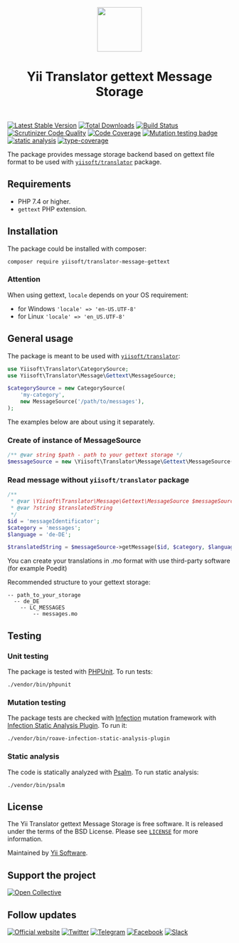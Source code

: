 <p align="center">
    <a href="https://github.com/yiisoft" target="_blank">
        <img src="https://yiisoft.github.io/docs/images/yii_logo.svg" height="100px">
    </a>
    <h1 align="center">Yii Translator gettext Message Storage</h1>
    <br>
</p>

[![Latest Stable Version](https://poser.pugx.org/yiisoft/translator-message-gettext/v/stable.png)](https://packagist.org/packages/yiisoft/translator-message-gettext)
[![Total Downloads](https://poser.pugx.org/yiisoft/translator-message-gettext/downloads.png)](https://packagist.org/packages/yiisoft/translator-message-gettext)
[![Build Status](https://travis-ci.com/yiisoft/translator-message-gettext.svg?branch=master)](https://travis-ci.com/yiisoft/translator-message-gettext)
[![Scrutinizer Code Quality](https://scrutinizer-ci.com/g/yiisoft/translator-message-gettext/badges/quality-score.png?b=master)](https://scrutinizer-ci.com/g/yiisoft/translator-message-gettext/?branch=master)
[![Code Coverage](https://scrutinizer-ci.com/g/yiisoft/translator-message-gettext/badges/coverage.png?b=master)](https://scrutinizer-ci.com/g/yiisoft/translator-message-gettext/?branch=master)
[![Mutation testing badge](https://img.shields.io/endpoint?style=flat&url=https%3A%2F%2Fbadge-api.stryker-mutator.io%2Fgithub.com%2Fyiisoft%2Ftranslator-message-gettext%2Fmaster)](https://dashboard.stryker-mutator.io/reports/github.com/yiisoft/translator-message-gettext/master)
[![static analysis](https://github.com/yiisoft/translator-message-gettext/workflows/static%20analysis/badge.svg)](https://github.com/yiisoft/translator-message-gettext/actions?query=workflow%3A%22static+analysis%22)
[![type-coverage](https://shepherd.dev/github/yiisoft/translator-message-gettext/coverage.svg)](https://shepherd.dev/github/yiisoft/translator-message-gettext)

The package provides message storage backend based on gettext file format to be used
with [`yiisoft/translator`](https://github.com/yiisoft/translator) package.

## Requirements

- PHP 7.4 or higher.
- `gettext` PHP extension.

## Installation

The package could be installed with composer:

```shell
composer require yiisoft/translator-message-gettext
```

### Attention

When using gettext, `locale` depends on your OS requirement:
* for Windows `'locale' => 'en-US.UTF-8'`
* for Linux  `'locale' => 'en_US.UTF-8'`

## General usage

The package is meant to be used with [`yiisoft/translator`](https://github.com/yiisoft/translator):

```php
use Yiisoft\Translator\CategorySource;
use Yiisoft\Translator\Message\Gettext\MessageSource;

$categorySource = new CategorySource(
    'my-category',
    new MessageSource('/path/to/messages'),
);
```

The examples below are about using it separately.

### Create of instance of MessageSource

```php
/** @var string $path - path to your gettext storage */
$messageSource = new \Yiisoft\Translator\Message\Gettext\MessageSource($path);
```

### Read message without `yiisoft/translator` package

```php
/** 
 * @var \Yiisoft\Translator\Message\Gettext\MessageSource $messageSource
 * @var ?string $translatedString
 */
$id = 'messageIdentificator';
$category = 'messages';
$language = 'de-DE';

$translatedString = $messageSource->getMessage($id, $category, $language);
```

You can create your translations in .mo format with use third-party software (for example Poedit)

Recommended structure to your gettext storage:

```
-- path_to_your_storage
  -- de_DE
    -- LC_MESSAGES
        -- messages.mo
```

## Testing

### Unit testing

The package is tested with [PHPUnit](https://phpunit.de/). To run tests:

```shell
./vendor/bin/phpunit
```

### Mutation testing

The package tests are checked with [Infection](https://infection.github.io/) mutation framework with
[Infection Static Analysis Plugin](https://github.com/Roave/infection-static-analysis-plugin). To run it:

```shell
./vendor/bin/roave-infection-static-analysis-plugin
```

### Static analysis

The code is statically analyzed with [Psalm](https://psalm.dev/). To run static analysis:

```shell
./vendor/bin/psalm
```

## License

The Yii Translator gettext Message Storage is free software. It is released under the terms of the BSD License.
Please see [`LICENSE`](./LICENSE.md) for more information.

Maintained by [Yii Software](https://www.yiiframework.com/).

## Support the project

[![Open Collective](https://img.shields.io/badge/Open%20Collective-sponsor-7eadf1?logo=open%20collective&logoColor=7eadf1&labelColor=555555)](https://opencollective.com/yiisoft)

## Follow updates

[![Official website](https://img.shields.io/badge/Powered_by-Yii_Framework-green.svg?style=flat)](https://www.yiiframework.com/)
[![Twitter](https://img.shields.io/badge/twitter-follow-1DA1F2?logo=twitter&logoColor=1DA1F2&labelColor=555555?style=flat)](https://twitter.com/yiiframework)
[![Telegram](https://img.shields.io/badge/telegram-join-1DA1F2?style=flat&logo=telegram)](https://t.me/yii3en)
[![Facebook](https://img.shields.io/badge/facebook-join-1DA1F2?style=flat&logo=facebook&logoColor=ffffff)](https://www.facebook.com/groups/yiitalk)
[![Slack](https://img.shields.io/badge/slack-join-1DA1F2?style=flat&logo=slack)](https://yiiframework.com/go/slack)

